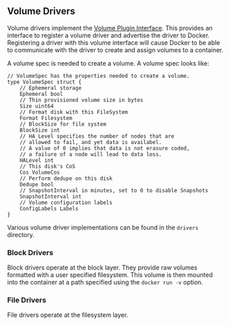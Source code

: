 ## Volume Drivers

Volume drivers implement the [Volume Plugin Interface](https://docs.docker.com/engine/extend/plugins_volume/).
This provides an interface to register a volume driver and advertise the driver to Docker.  Registering a driver with this volume interface will cause Docker to be able to communicate with the driver to create and assign volumes to a container.

A volume spec is needed to create a volume.  A volume spec looks like:

```
// VolumeSpec has the properties needed to create a volume.
type VolumeSpec struct {
	// Ephemeral storage
	Ephemeral bool
	// Thin provisioned volume size in bytes
	Size uint64
	// Format disk with this FileSystem
	Format Filesystem
	// BlockSize for file system
	BlockSize int
	// HA Level specifies the number of nodes that are
	// allowed to fail, and yet data is availabel.
	// A value of 0 implies that data is not erasure coded,
	// a failure of a node will lead to data loss.
	HALevel int
	// This disk's CoS
	Cos VolumeCos
	// Perform dedupe on this disk
	Dedupe bool
	// SnapshotInterval in minutes, set to 0 to disable Snapshots
	SnapshotInterval int
	// Volume configuration labels
	ConfigLabels Labels
}
```

Various volume driver implementations can be found in the `drivers` directory.

### Block Drivers
Block drivers operate at the block layer.  They provide raw volumes formatted with a user specified filesystem.  This volume is then mounted into the container at a path specified using the `docker run -v` option.

### File Drivers
File drivers operate at the filesystem layer.
